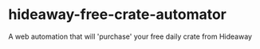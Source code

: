 # hideaway-free-crate-automator
A web automation that will 'purchase' your free daily crate from Hideaway
